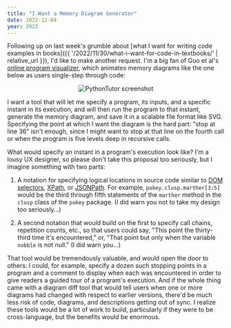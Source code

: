 ```yaml
---
title: "I Want a Memory Diagram Generator"
date: 2022-12-04
year: 2022
---
```


Following up on last week's grumble about
[what I want for writing code examples in books]({{ '/2022/11/30/what-i-want-for-code-in-textbooks/' | relative_url }}),
I'd like to make another request.
I'm a big fan of Guo et al's [online program visualizer](https://pythontutor.com/),
which animates memory diagrams like the one below
as users single-step through code:

<div align="center">
  <img class="iamge" src="{{'/files/2022/pythontutor.png' | relative_url}}" alt="PythonTutor screenshot" />
</div>

I want a tool that will let me specify a program,
its inputs,
and a specific instant in its execution,
and will then run the program to that instant,
generate the memory diagram,
and save it in a scalable file format like SVG.
Specifying the point at which I want the diagram is the hard part:
"stop at line 36" isn't enough,
since I might want to stop at that line on the fourth call
or when the program is five levels deep in recursive calls.

What would specify an instant in a program's execution look like?
I'm a lousy UX designer,
so please don't take this proposal too seriously,
but I imagine something with two parts:

1.  A notation for specifying logical locations in source code
    similar to [DOM selectors](https://www.w3.org/TR/2020/SPSD-selectors-api-20201103/),
    [XPath](https://www.w3.org/TR/2017/REC-xpath-31-20170321/),
    or [JSONPath](https://datatracker.ietf.org/wg/jsonpath/about/).
    For example,
    `pokey.clusp.marther[3:5]`
    would be the third through fifth statements of the `marther` method
    in the `clusp` class
    of the `pokey` package.
    (I did warn you not to take my design too seriously…)

2.  A second notation that would build on the first to specify call chains,
    repetition counts,
    etc.,
    so that users could say, "This point the thirty-third time it's encountered,"
    or, "That point but only when the variable `nobble` is not null."
    (I did warn you…)

That tool would be tremendously valuable,
and would open the door to others:
I could,
for example,
specify a dozen such stopping points in a program
and a comment to display when each was encountered
in order to give readers a guided tour of a program's execution.
And if the whole thing came with a diagram diff tool
that would tell users when one or more diagrams had changed
with respect to earlier versions,
there'd be much less risk of code, diagrams, and descriptions getting out of sync.
I realize these tools would be a lot of work to build,
particularly if they were to be cross-language,
but the benefits would be enormous.
